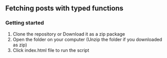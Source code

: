 ## Fetching posts with typed functions

### Getting started

1. Clone  the repository or Download it as a zip package   
1. Open the folder on your computer (Unzip the folder if you downloaded as zip)
1. Click index.html file to run the script

